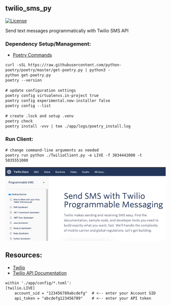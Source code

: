 ## twilio_sms_py

[![License](https://img.shields.io/badge/license-MIT-blue.svg)](https://opensource.org/licenses/MIT)

Send text messages programmatically with Twilio SMS API


### Dependency Setup/Management:
* [Poetry Commands](https://python-poetry.org/docs/cli/)
```
curl -sSL https://raw.githubusercontent.com/python-poetry/poetry/master/get-poetry.py | python3 -
python get-poetry.py
poetry --version

# update configuration settings
poetry config virtualenvs.in-project true
poetry config experimental.new-installer false
poetry config --list

# create .lock and setup .venv
poetry check
poetry install -vvv | tee ./app/logs/poetry_install.log
```


### Run Client:
```
# change command-line arguments as needed
poetry run python ./TwilioClient.py -e LIVE -f 3034442000 -t 5035551000
```

![image](./img/twilio_sms.png)


## Resources:
* [Twilio](https://www.twilio.com)
* [Twilio API Documentation](https://www.twilio.com/docs/sms/api/message-resource)
```
within './app/config/*.toml':
[twilio.LIVE]
    account_sid = "123456789abcdefg"  # <-- enter your Account SID
    api_token = "abcdefg123456789"    # <-- enter your API token
```
